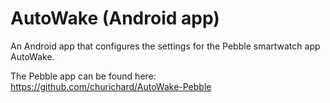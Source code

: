 AutoWake (Android app)
=========

An Android app that configures the settings for the Pebble smartwatch app AutoWake.

The Pebble app can be found here: https://github.com/churichard/AutoWake-Pebble
